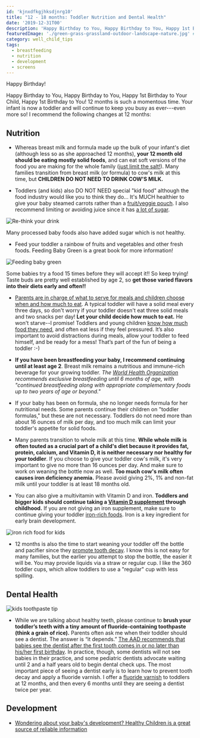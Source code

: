 ```yaml
---
id: 'kjnxdfkgjhksdjnrg10'
title: "12 - 18 months: Toddler Nutrition and Dental Health"
date: '2019-12-31T00'
description: 'Happy Birthday to You, Happy Birthday to You, Happy 1st Birthday to Your Child, Happy 1st Birthday to You! 12 months is such a momentous time. Your infant is now a toddler and will continue to keep you busy as ever---even more so! I recommend the following changes at 12 months:'
featuredImage: './green-grass-grassland-outdoor-landscape-nature.jpg' #https://www.pxfuel.com/en/free-photo-xnbfj
category: well_child_tips
tags:
  - breastfeeding
  - nutrition
  - development
  - screens
---
```


Happy Birthday! 

Happy Birthday to You, Happy Birthday to You, Happy 1st Birthday to Your Child, Happy 1st Birthday to You! 12 months is such a momentous time. Your infant is now a toddler and will continue to keep you busy as ever---even more so! I recommend the following changes at 12 months:

## Nutrition

- Whereas breast milk and formula made up the bulk of your infant's diet (although less so as she approached 12 months), **your 12 month old should be eating mostly solid foods**, and can eat soft versions of the food you are making for the whole family ([just limit the salt!](https://www.cdc.gov/vitalsigns/children-sodium/index.html)). Many families transition from breast milk (or formula) to cow's milk at this time, but **CHILDREN DO NOT NEED TO DRINK COW'S MILK.**

- Toddlers (and kids) also DO NOT NEED special "kid food" although the food industry would like you to think they do... It's MUCH healthier to give your baby steamed carrots rather than a [fruit/veggie pouch](https://www.ohbabynutrition.com/blog/the-dark-truth-about-puree-pouches). I also recommend limiting or avoiding juice since it has [a lot of sugar](https://www.drnadiv.com/sugar/). 

![Re-think your drink](./CHST190528_-Infographic-Sugary-Drinks-(14944)_v3_800.jpg)

Many processed baby foods also have added sugar which is not healthy.

- Feed your toddler a rainbow of fruits and vegetables and other fresh foods.  Feeding Baby Green is a great book for more information! 

![Feeding baby green](./51iZ57GZjJL.jpg)

Some babies try a food 15 times before they will accept it!! So keep trying! Taste buds are pretty well established by age 2, so **get those varied flavors into their diets early and often!!**  

- [Parents are in charge of what to serve for meals and children choose when and how much to eat](https://www.drnadiv.com/veggies/).  A typical toddler will have a solid meal every three days, so don't worry if your toddler doesn't eat three solid meals and two snacks per day!  **Let your child decide how much to eat.** He won't starve--I promise! Toddlers and young children [know how much food they need](https://www.npr.org/sections/thesalt/2016/02/04/465305656/in-babys-first-bite-a-chance-to-shape-a-childs-taste), and often eat less if they feel pressured. It’s also important to avoid distractions during meals, allow your toddler to feed himself, and be ready for a mess! That’s part of the fun of being a toddler :-)

- **If you have been breastfeeding your baby, I recommend continuing until at least age 2**. Breast milk remains a nutritious and immune-rich beverage for your growing toddler. *The [World Health Organization](https://www.who.int/topics/breastfeeding/en/) recommends exclusive breastfeeding until 6 months of age, with "continued breastfeeding along with appropriate complementary foods up to two years of age or beyond."*

- If your baby has been on formula, she no longer needs formula for her nutritional needs. Some parents continue their children on "toddler formulas," but these are not necessary. Toddlers do not need more than about 16 ounces of milk per day, and too much milk can limit your toddler's appetite for solid foods. 

- Many parents transition to whole milk at this time. **While whole milk is often touted as a crucial part of a child's diet because it provides fat, protein, calcium, and Vitamin D, it is neither necessary nor healthy for your toddler**.  If you choose to give your toddler cow's milk, it's very important to give no more than 16 ounces per day. And make sure to work on weaning the bottle now as well.  **Too much cow's milk often causes iron deficiency anemia.** Please avoid giving 2%, 1% and non-fat milk until your toddler is at least 18 months old.

- You can also give a multivitamin with Vitamin D and iron. **Toddlers and bigger kids should continue taking a [Vitamin D supplement](https://www.healthychildren.org/English/healthy-living/nutrition/Pages/Vitamin-D-On-the-Double.aspx) through childhood.** If you are not giving an iron supplement, make sure to continue giving your toddler [iron-rich foods](https://thrive.kaiserpermanente.org/care-near-you/northern-california/sanfrancisco/wp-content/uploads/sites/11/2017/01/IronReHandoutToddlers.pdf). Iron is a key ingredient for early brain development.

![iron rich food for kids](./iron-rich-food-for-kids-featured.jpg)

- 12 months is also the time to start weaning your toddler off the bottle and pacifier since they [promote tooth decay](https://www.healthychildren.org/English/ages-stages/baby/teething-tooth-care/Pages/How-to-Prevent-Tooth-Decay-in-Your-Baby.aspx). I know this is not easy for many families, but the earlier you attempt to stop the bottle, the easier it will be.  You may provide liquids via a straw or regular cup.  I like the 360 toddler cups, which allow toddlers to use a "regular" cup with less spilling.

## Dental Health

![kids toothpaste tip](./infographic-kids-toothpaste-tip-7-HR.jpg)

- While we are talking about healthy teeth, please continue to **brush your toddler’s teeth with a tiny amount of fluoride-containing toothpaste (think a grain of rice).** Parents often ask me when their toddler should see a dentist. The answer is “it depends.” [The AAD recommends that babies see the dentist after the first tooth comes in or no later than his/her first birthday](https://www.aapd.org/resources/parent/faq/). In practice, though, some dentists will not see babies in their practice, and some pediatric dentists advocate waiting until 2 and a half years old to begin dental check ups. The most important piece of seeing a dentist early is to learn how to prevent tooth decay and apply a fluoride varnish. I offer a [fluoride varnish](https://mydoctor.kaiserpermanente.org/ncal/Images/Protect%20Your%20Child's%20Smile_tcm75-905119.pdf) to toddlers at 12 months, and then every 6 months until they are seeing a dentist twice per year. 

## Development

- [Wondering about your baby's development? Healthy Children is a great source of reliable information](https://healthychildren.org/English/ages-stages/baby/Pages/Developmental-Milestones-12-Months.aspx)

